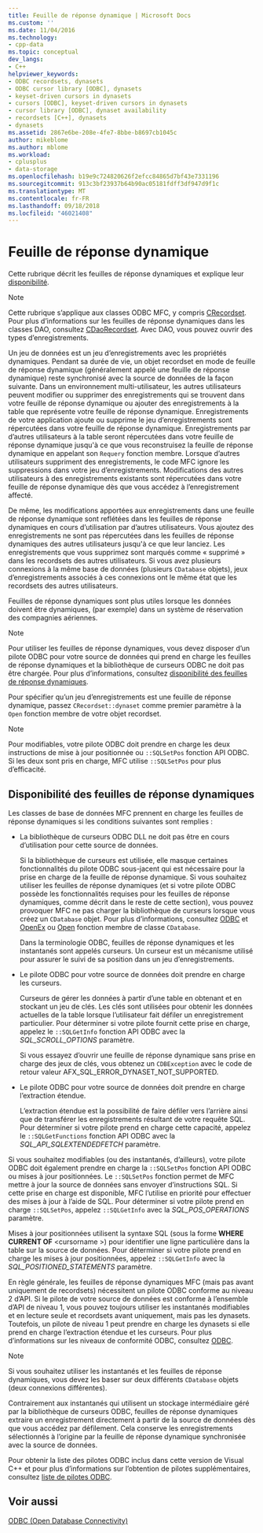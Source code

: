 ```yaml
---
title: Feuille de réponse dynamique | Microsoft Docs
ms.custom: ''
ms.date: 11/04/2016
ms.technology:
- cpp-data
ms.topic: conceptual
dev_langs:
- C++
helpviewer_keywords:
- ODBC recordsets, dynasets
- ODBC cursor library [ODBC], dynasets
- keyset-driven cursors in dynasets
- cursors [ODBC], keyset-driven cursors in dynasets
- cursor library [ODBC], dynaset availability
- recordsets [C++], dynasets
- dynasets
ms.assetid: 2867e6be-208e-4fe7-8bbe-b8697cb1045c
author: mikeblome
ms.author: mblome
ms.workload:
- cplusplus
- data-storage
ms.openlocfilehash: b19e9c724820626f2efcc84865d7bf43e7331196
ms.sourcegitcommit: 913c3bf23937b64b90ac05181fdff3df947d9f1c
ms.translationtype: MT
ms.contentlocale: fr-FR
ms.lasthandoff: 09/18/2018
ms.locfileid: "46021408"
---
```

# <a name="dynaset"></a>Feuille de réponse dynamique

Cette rubrique décrit les feuilles de réponse dynamiques et explique leur [disponibilité](#_core_availability_of_dynasets).  
  
> [!NOTE]
>  Cette rubrique s’applique aux classes ODBC MFC, y compris [CRecordset](../../mfc/reference/crecordset-class.md). Pour plus d’informations sur les feuilles de réponse dynamiques dans les classes DAO, consultez [CDaoRecordset](../../mfc/reference/cdaorecordset-class.md). Avec DAO, vous pouvez ouvrir des types d’enregistrements.  
  
Un jeu de données est un jeu d’enregistrements avec les propriétés dynamiques. Pendant sa durée de vie, un objet recordset en mode de feuille de réponse dynamique (généralement appelé une feuille de réponse dynamique) reste synchronisé avec la source de données de la façon suivante. Dans un environnement multi-utilisateur, les autres utilisateurs peuvent modifier ou supprimer des enregistrements qui se trouvent dans votre feuille de réponse dynamique ou ajouter des enregistrements à la table que représente votre feuille de réponse dynamique. Enregistrements de votre application ajoute ou supprime le jeu d’enregistrements sont répercutées dans votre feuille de réponse dynamique. Enregistrements par d’autres utilisateurs à la table seront répercutées dans votre feuille de réponse dynamique jusqu'à ce que vous reconstruisez la feuille de réponse dynamique en appelant son `Requery` fonction membre. Lorsque d’autres utilisateurs suppriment des enregistrements, le code MFC ignore les suppressions dans votre jeu d’enregistrements. Modifications des autres utilisateurs à des enregistrements existants sont répercutées dans votre feuille de réponse dynamique dès que vous accédez à l’enregistrement affecté.  
  
De même, les modifications apportées aux enregistrements dans une feuille de réponse dynamique sont reflétées dans les feuilles de réponse dynamiques en cours d’utilisation par d’autres utilisateurs. Vous ajoutez des enregistrements ne sont pas répercutées dans les feuilles de réponse dynamiques des autres utilisateurs jusqu'à ce que leur lanciez. Les enregistrements que vous supprimez sont marqués comme « supprimé » dans les recordsets des autres utilisateurs. Si vous avez plusieurs connexions à la même base de données (plusieurs `CDatabase` objets), jeux d’enregistrements associés à ces connexions ont le même état que les recordsets des autres utilisateurs.  
  
Feuilles de réponse dynamiques sont plus utiles lorsque les données doivent être dynamiques, (par exemple) dans un système de réservation des compagnies aériennes.  
  
> [!NOTE]
>  Pour utiliser les feuilles de réponse dynamiques, vous devez disposer d’un pilote ODBC pour votre source de données qui prend en charge les feuilles de réponse dynamiques et la bibliothèque de curseurs ODBC ne doit pas être chargée. Pour plus d’informations, consultez [disponibilité des feuilles de réponse dynamiques](#_core_availability_of_dynasets).  
  
Pour spécifier qu’un jeu d’enregistrements est une feuille de réponse dynamique, passez `CRecordset::dynaset` comme premier paramètre à la `Open` fonction membre de votre objet recordset.  
  
> [!NOTE]
>  Pour modifiables, votre pilote ODBC doit prendre en charge les deux instructions de mise à jour positionnée ou `::SQLSetPos` fonction API ODBC. Si les deux sont pris en charge, MFC utilise `::SQLSetPos` pour plus d’efficacité.  
  
##  <a name="_core_availability_of_dynasets"></a> Disponibilité des feuilles de réponse dynamiques  

Les classes de base de données MFC prennent en charge les feuilles de réponse dynamiques si les conditions suivantes sont remplies :  
  
- La bibliothèque de curseurs ODBC DLL ne doit pas être en cours d’utilisation pour cette source de données.  
  
     Si la bibliothèque de curseurs est utilisée, elle masque certaines fonctionnalités du pilote ODBC sous-jacent qui est nécessaire pour la prise en charge de la feuille de réponse dynamique. Si vous souhaitez utiliser les feuilles de réponse dynamiques (et si votre pilote ODBC possède les fonctionnalités requises pour les feuilles de réponse dynamiques, comme décrit dans le reste de cette section), vous pouvez provoquer MFC ne pas charger la bibliothèque de curseurs lorsque vous créez un `CDatabase` objet. Pour plus d’informations, consultez [ODBC](../../data/odbc/odbc-basics.md) et [OpenEx](../../mfc/reference/cdatabase-class.md#openex) ou [Open](../../mfc/reference/cdatabase-class.md#open) fonction membre de classe `CDatabase`.  
  
     Dans la terminologie ODBC, feuilles de réponse dynamiques et les instantanés sont appelés curseurs. Un curseur est un mécanisme utilisé pour assurer le suivi de sa position dans un jeu d’enregistrements.  
  
- Le pilote ODBC pour votre source de données doit prendre en charge les curseurs.  
  
     Curseurs de gérer les données à partir d’une table en obtenant et en stockant un jeu de clés. Les clés sont utilisées pour obtenir les données actuelles de la table lorsque l’utilisateur fait défiler un enregistrement particulier. Pour déterminer si votre pilote fournit cette prise en charge, appelez le `::SQLGetInfo` fonction API ODBC avec la *SQL_SCROLL_OPTIONS* paramètre.  
  
     Si vous essayez d’ouvrir une feuille de réponse dynamique sans prise en charge des jeux de clés, vous obtenez un `CDBException` avec le code de retour valeur AFX_SQL_ERROR_DYNASET_NOT_SUPPORTED.  
  
- Le pilote ODBC pour votre source de données doit prendre en charge l’extraction étendue.  
  
     L’extraction étendue est la possibilité de faire défiler vers l’arrière ainsi que de transférer les enregistrements résultant de votre requête SQL. Pour déterminer si votre pilote prend en charge cette capacité, appelez le `::SQLGetFunctions` fonction API ODBC avec la *SQL_API_SQLEXTENDEDFETCH* paramètre.  
  
Si vous souhaitez modifiables (ou des instantanés, d’ailleurs), votre pilote ODBC doit également prendre en charge la `::SQLSetPos` fonction API ODBC ou mises à jour positionnées. Le `::SQLSetPos` fonction permet de MFC mettre à jour la source de données sans envoyer d’instructions SQL. Si cette prise en charge est disponible, MFC l’utilise en priorité pour effectuer des mises à jour à l’aide de SQL. Pour déterminer si votre pilote prend en charge `::SQLSetPos`, appelez `::SQLGetInfo` avec la *SQL_POS_OPERATIONS* paramètre.  
  
Mises à jour positionnées utilisent la syntaxe SQL (sous la forme **WHERE CURRENT OF** \<cursorname >) pour identifier une ligne particulière dans la table sur la source de données. Pour déterminer si votre pilote prend en charge les mises à jour positionnées, appelez `::SQLGetInfo` avec la *SQL_POSITIONED_STATEMENTS* paramètre.  
  
En règle générale, les feuilles de réponse dynamiques MFC (mais pas avant uniquement de recordsets) nécessitent un pilote ODBC conforme au niveau 2 d’API. Si le pilote de votre source de données est conforme à l’ensemble d’API de niveau 1, vous pouvez toujours utiliser les instantanés modifiables et en lecture seule et recordsets avant uniquement, mais pas les dynasets. Toutefois, un pilote de niveau 1 peut prendre en charge les dynasets si elle prend en charge l’extraction étendue et les curseurs. Pour plus d’informations sur les niveaux de conformité ODBC, consultez [ODBC](../../data/odbc/odbc-basics.md).  
  
> [!NOTE]
>  Si vous souhaitez utiliser les instantanés et les feuilles de réponse dynamiques, vous devez les baser sur deux différents `CDatabase` objets (deux connexions différentes).  
  
Contrairement aux instantanés qui utilisent un stockage intermédiaire géré par la bibliothèque de curseurs ODBC, feuilles de réponse dynamiques extraire un enregistrement directement à partir de la source de données dès que vous accédez par défilement. Cela conserve les enregistrements sélectionnés à l’origine par la feuille de réponse dynamique synchronisée avec la source de données.  
  
Pour obtenir la liste des pilotes ODBC inclus dans cette version de Visual C++ et pour plus d’informations sur l’obtention de pilotes supplémentaires, consultez [liste de pilotes ODBC](../../data/odbc/odbc-driver-list.md).  
  
## <a name="see-also"></a>Voir aussi  

[ODBC (Open Database Connectivity)](../../data/odbc/open-database-connectivity-odbc.md)